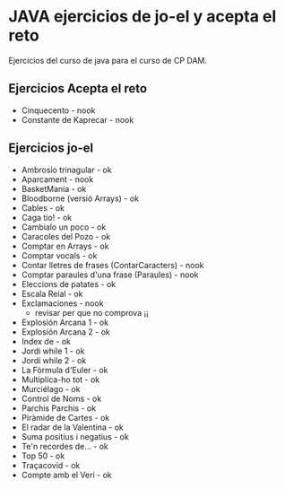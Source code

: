 # JAVA  ejercicios de jo-el y acepta el reto

Ejercicios del curso de java para el curso de CP DAM.

## Ejercicios Acepta el reto

- Cinquecento - nook
- Constante de Kaprecar - nook

## Ejercicios jo-el

- Ambrosio trinagular - ok
- Aparcament - nook
- BasketMania - ok
- Bloodborne (versió Arrays) - ok
- Cables - ok
- Caga tio! - ok
- Cambialo un poco - ok
- Caracoles del Pozo - ok
- Comptar en Arrays - ok
- Comptar vocals - ok
- Contar lletres de frases (ContarCaracters) - nook
- Comptar paraules d'una frase (Paraules) - nook
- Eleccions de patates - ok
- Escala Reial - ok
- Exclamaciones - nook
  - revisar per que no comprova ¡¡
- Explosión Arcana 1 - ok
- Explosión Arcana 2 - ok
- Index de - ok
- Jordi while 1 - ok
- Jordi while 2 - ok
- La Fòrmula d'Euler - ok
- Multiplica-ho tot - ok
- Murciélago - ok
- Control de Noms - ok
- Parchis Parchis - ok
- Piràmide de Cartes - ok
- El radar de la Valentina - ok
- Suma positius i negatius - ok
- Te'n recordes de... - ok
- Top 50 - ok
- Traçacovid - ok
- Compte amb el Veri - ok
